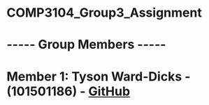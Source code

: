 # COMP3104_Group3_Assignment

# ----- Group Members -----
# Member 1: Tyson Ward-Dicks - (101501186) - [GitHub](https://github.com/101501186) 